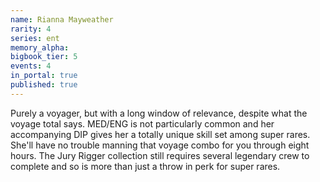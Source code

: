 ```yaml
---
name: Rianna Mayweather
rarity: 4
series: ent
memory_alpha:
bigbook_tier: 5
events: 4
in_portal: true
published: true
---
```


Purely a voyager, but with a long window of relevance, despite what the voyage total says. MED/ENG is not particularly common and her accompanying DIP gives her a totally unique skill set among super rares. She'll have no trouble manning that voyage combo for you through eight hours. The Jury Rigger collection still requires several legendary crew to complete and so is more than just a throw in perk for super rares.
